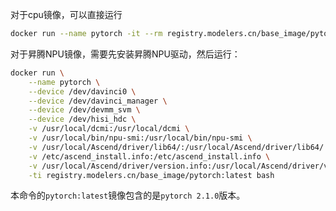 对于cpu镜像，可以直接运行

```bash
docker run --name pytorch -it --rm registry.modelers.cn/base_image/pytorch:openeuler-python3.8-pytorch2.1.0 bash
```

对于昇腾NPU镜像，需要先安装昇腾NPU驱动，然后运行：
```bash
docker run \
    --name pytorch \
    --device /dev/davinci0 \
    --device /dev/davinci_manager \
    --device /dev/devmm_svm \
    --device /dev/hisi_hdc \
    -v /usr/local/dcmi:/usr/local/dcmi \
    -v /usr/local/bin/npu-smi:/usr/local/bin/npu-smi \
    -v /usr/local/Ascend/driver/lib64/:/usr/local/Ascend/driver/lib64/ \
    -v /etc/ascend_install.info:/etc/ascend_install.info \
    -v /usr/local/Ascend/driver/version.info:/usr/local/Ascend/driver/version.info \
    -ti registry.modelers.cn/base_image/pytorch:latest bash
```

本命令的`pytorch:latest`镜像包含的是`pytorch 2.1.0`版本。
